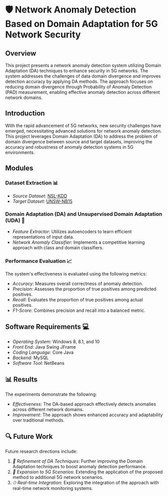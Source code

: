 # 🛡 Network Anomaly Detection Based on Domain Adaptation for 5G Network Security

## Overview
This project presents a network anomaly detection system utilizing Domain Adaptation (DA) techniques to enhance security in 5G networks. The system addresses the challenges of data domain divergence and improves detection accuracy by applying DA methods. The approach focuses on reducing domain divergence through Probability of Anomaly Detection (PAD) measurement, enabling effective anomaly detection across different network domains.

## Introduction
With the rapid advancement of 5G networks, new security challenges have emerged, necessitating advanced solutions for network anomaly detection. This project leverages Domain Adaptation (DA) to address the problem of domain divergence between source and target datasets, improving the accuracy and robustness of anomaly detection systems in 5G environments.

## Modules

### Dataset Extraction 📊
- *Source Dataset:* [NSL-KDD](https://www.unb.ca/cic/datasets/nsl-kdd.html)
- *Target Dataset:* [UNSW-NB15](https://www.unsw.adfa.edu.au/unsw-canberra-cyber/cybersecurity/ADFA-NB15-Dataset/)

### Domain Adaptation (DA) and Unsupervised Domain Adaptation (UDA) 🔄
- *Feature Extractor:* Utilizes autoencoders to learn efficient representations of input data.
- *Network Anomaly Classifier:* Implements a competitive learning approach with class and domain classifiers.

### Performance Evaluation 📈
The system's effectiveness is evaluated using the following metrics:
- *Accuracy:* Measures overall correctness of anomaly detection.
- *Precision:* Assesses the proportion of true positives among predicted positives.
- *Recall:* Evaluates the proportion of true positives among actual positives.
- *F1-Score:* Combines precision and recall into a balanced metric.

## Software Requirements 💻
- *Operating System:* Windows 8, 8.1, and 10
- *Front End:* Java Swing JFrame
- *Coding Language:* Core Java
- *Backend:* MySQL
- *Software Tool:* NetBeans

## 📊 Results

The experiments demonstrate the following:

- *Effectiveness*: The DA-based approach effectively detects anomalies across different network domains.
- *Improvement*: The approach shows enhanced accuracy and adaptability over traditional methods.

## 🔍 Future Work

Future research directions include:

1. *🔧 Refinement of DA Techniques*: Further improving the Domain Adaptation techniques to boost anomaly detection performance.
2. *📡 Expansion to 5G Scenarios*: Extending the application of the proposed method to additional 5G network scenarios.
3. *⏱ Real-time Integration*: Exploring the integration of the approach with real-time network monitoring systems.
